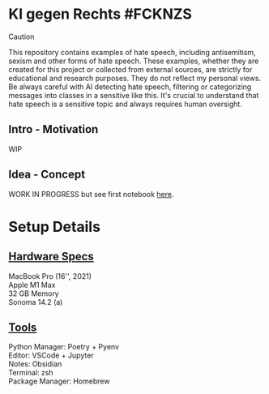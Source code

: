 # KI gegen Rechts #FCKNZS

> [!CAUTION]
> This repository contains examples of hate speech, including antisemitism, sexism and other forms of hate speech. These examples, whether they are created for this project or collected from external sources, are strictly for educational and research purposes. They do not reflect my personal views. Be always careful with AI detecting hate speech, filtering or categorizing messages into classes in a sensitive like this. It's crucial to understand that hate speech is a sensitive topic and always requires human oversight.

## Intro - Motivation

WIP

## Idea - Concept

WORK IN PROGRESS but see first notebook [here](./notebooks/00_Experiment_txt-message_anaylser_gpt3.5.ipynb).



# Setup Details
## <u>Hardware Specs</u>

MacBook Pro (16'', 2021) <br />
Apple M1 Max <br />
32 GB Memory <br />
Sonoma 14.2 (a)

## <u>Tools</u>

Python Manager: Poetry + Pyenv <br />
Editor: VSCode + Jupyter <br />
Notes: Obsidian <br />
Terminal: zsh <br />
Package Manager: Homebrew